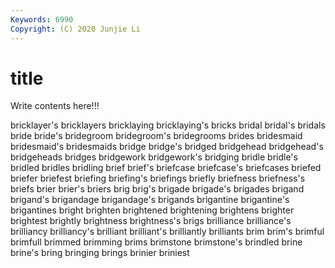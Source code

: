 ```yaml
---
Keywords: 6990
Copyright: (C) 2020 Junjie Li
---
```


# title

Write contents here!!!

bricklayer's 
bricklayers 
bricklaying 
bricklaying's
bricks 
bridal 
bridal's 
bridals 
bride 
bride's 
bridegroom 
bridegroom's 
bridegrooms 
brides
bridesmaid 
bridesmaid's 
bridesmaids 
bridge 
bridge's 
bridged 
bridgehead 
bridgehead's 
bridgeheads 
bridges
bridgework 
bridgework's 
bridging 
bridle 
bridle's 
bridled 
bridles 
bridling 
brief 
brief's
briefcase 
briefcase's 
briefcases 
briefed 
briefer 
briefest 
briefing 
briefing's 
briefings 
briefly
briefness 
briefness's 
briefs 
brier 
brier's 
briers 
brig 
brig's 
brigade 
brigade's
brigades 
brigand 
brigand's 
brigandage 
brigandage's 
brigands 
brigantine 
brigantine's 
brigantines 
bright
brighten 
brightened 
brightening 
brightens 
brighter 
brightest 
brightly 
brightness 
brightness's 
brigs
brilliance 
brilliance's 
brilliancy 
brilliancy's 
brilliant 
brilliant's 
brilliantly 
brilliants 
brim 
brim's
brimful 
brimfull 
brimmed 
brimming 
brims 
brimstone 
brimstone's 
brindled 
brine 
brine's
bring 
bringing 
brings 
brinier 
briniest 
